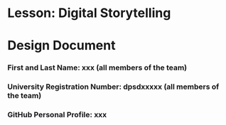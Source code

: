 # Lesson: Digital Storytelling
# Design Document

### First and Last Name: xxx (all members of the team)
### University Registration Number: dpsdxxxxx (all members of the team)
### GitHub Personal Profile: xxx


